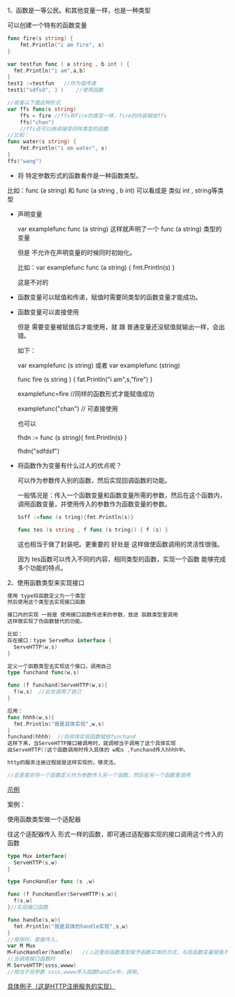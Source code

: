1、函数是一等公民。和其他变量一样，也是一种类型

可以创建一个特有的函数变量

```go
func fire(s string) {
	fmt.Println("i am fire", s)
}

var testfun func ( a string , b int ) {
  fmt.Println("i am",a,b)
}
test1 :=testfun   //作为值传递
test1("sdfsd", 3 )    //使用函数

//或者以下面这种形式
var ffs func(s string)
	ffs = fire //ffs和fire的类型一样，fire的内容赋给ffs
	ffs("chan")
	//ffs还可以继续接受同样类型的函数
//比如：
func water(s string) {
	fmt.Println("i am water", s)
}
ffs("wang")
```

-  将 特定参数形式的函数看作是一种函数类型。

  比如：func (a string) 和 func (a string , b int) 可以看成是 类似 int , string等类型

- 声明变量

  var examplefunc  func (a string)  这样就声明了一个 func (a string) 类型的变量

  但是 不允许在声明变量的时候同时初始化。

  比如：var examplefunc  func (a string) { fmt.Println(s) }

  这是不对的

- 函数变量可以赋值和传递，赋值时需要同类型的函数变量才能成功。

- 函数变量可以直接使用

  但是 需要变量被赋值后才能使用，就 跟 普通变量还没赋值就输出一样，会出错。

  如下：

  var examplefunc (s string) 或者 var examplefunc (string) 

  func fire (s string ) { fat.Println("i am",s,"fire") }

  examplefunc=fire 	//同样的函数形式才能赋值成功

  examplefunc("chan")		//	可直接使用

  

  也可以

   fhdn := func (s string){ fmt.Println(s)  }

  fhdn("sdfdsf")

- 将函数作为变量有什么过人的优点呢？

  可以作为参数传入别的函数，然后实现回调函数的功能。

  一般情况是：传入一个函数变量和函数变量所需的参数，然后在这个函数内，调用函数变量，并使用传入的参数作为函数变量的参数。

  ```go
  Ssff :=func (s tring){fmt.Println(s)}
  
  func tes (s string , f func (s tring)) { f (s) }
  ```

  这也相当于做了封装吧。更重要的 好处是 这样做使函数调用的灵活性很强。

  因为 tes函数可以传入不同的内容，相同类型的函数，实现一个函数 能够完成多个功能的特点。

2、使用函数类型来实现接口

```go
使用 type将函数定义为一个类型
然后使用这个类型去实现接口函数

接口内的实现 一般是 使用接口函数传进来的参数，放进 函数类型里调用
这样做实现了伪函数替代的功能。

比如：
存在接口：type ServeMux interface {
  ServeHTTP(w,s)
}

定义一个函数类型去实现这个接口，调用自己
type funchand func(w,s)

func (f funchand)ServeHTTP(w,s){
  f(w,s)  //此处调用了自己
}

应用：
func hhhh(w,s){
  fmt.Println("我是具体实现",w,s)
}
funchand(hhhh)	//将具体实现函数赋给funchand
这样下来，当ServeHTTP接口被调用时，就调相当于调用了这个具体实现
由ServeHTTP()这个函数调用时传入具体的 w和s ,funchand传入hhhh中。

http的服务注册过程就是这样实现的，够灵活。

//总是喜欢将一个函数定义作为参数传入另一个函数，然后在另一个函数里调用
```

[示例](https://blog.csdn.net/az44yao/article/details/103483422)

案例：

使用函数类型做一个适配器

往这个适配器传入 形式一样的函数，即可通过适配器实现的接口调用这个传入的函数

```go
type Mux interface{
  ServeHTTP(s,w)
}

type FuncHandler func (s ,w)

func (f FuncHandler)ServeHTTP(s,w){
  f(s,w)
}//实现接口函数

func handle(s,w){
  fmt.Println("我是具体的handle实现",s,w)
}
//使用时，直接传入。
var M Mux
M=FuncHandler(handle)	//⚠️这里给函数类型赋予函数实体的方式，与给函数变量赋值不一样
//当调用接口函数时
M.ServeHTTP(ssss,wwww)
//相当于将参数 ssss,wwww传入函数handle中，调用。
```

[具体例子（这是HTTP注册服务的实现）](https://www.jianshu.com/p/be3d9cdc680b)

